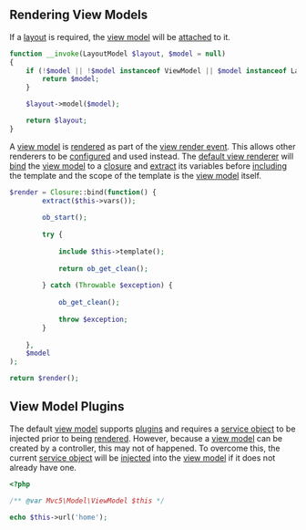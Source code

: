 ## Rendering View Models
If a [layout](https://github.com/mvc5/mvc5/blob/master/src/Model/ViewLayout.php) is required, the [view model](https://github.com/mvc5/mvc5/blob/master/src/Model/ViewModel.php) will be [attached](https://github.com/mvc5/mvc5/blob/master/src/Mvc/Layout.php#L24) to it.

```php
function __invoke(LayoutModel $layout, $model = null)
{
    if (!$model || !$model instanceof ViewModel || $model instanceof LayoutModel) {
        return $model;
    }

    $layout->model($model);

    return $layout;
}
```

A [view model](https://github.com/mvc5/mvc5/blob/master/src/Model/ViewModel.php) is [rendered](https://github.com/mvc5/mvc5/blob/master/src/View/Template/Renderer.php) as part of the [view render event](https://github.com/mvc5/mvc5/blob/master/src/View/Render.php). This allows other renderers to be [configured](https://github.com/mvc5/mvc5/blob/master/config/event.php#L63) and used instead. The [default view renderer](https://github.com/mvc5/mvc5/blob/master/src/View/Template/Renderer.php) will [bind](http://php.net/manual/en/closure.bind.php) the [view model](https://github.com/mvc5/mvc5/blob/master/src/Model/ViewModel.php) to a [closure](http://php.net/manual/en/class.closure.php) and [extract](http://php.net/manual/en/function.extract.php) its variables before [including](http://php.net/manual/en/function.include.php) the template and the scope of the template is the [view model](https://github.com/mvc5/mvc5/blob/master/src/Model/ViewModel.php) itself.

```php
$render = Closure::bind(function() {
        extract($this->vars());
        
        ob_start();
        
        try {
        
            include $this->template();
        
            return ob_get_clean();
        
        } catch (Throwable $exception) {
        
            ob_get_clean();
        
            throw $exception;
        }
        
    },
    $model
);

return $render();
```

## View Model Plugins
The default [view model](https://github.com/mvc5/mvc5/blob/master/src/Model/ViewModel.php) supports [plugins](https://github.com/mvc5/mvc5/blob/master/config/service.php) and requires a [service object](https://github.com/mvc5/mvc5/blob/master/src/Service/Service.php) to be injected prior to being [rendered](https://github.com/mvc5/mvc5/blob/master/src/View/Template/Renderer.php). However, because a [view model](https://github.com/mvc5/mvc5/blob/master/src/Model/ViewModel.php) can be created by a controller, this may not of happened. To overcome this, the current [service object](https://github.com/mvc5/mvc5/blob/master/src/Service/Service.php) will be [injected](https://github.com/mvc5/mvc5/blob/master/src/View/Template/Renderer.php#L53) into the [view model](https://github.com/mvc5/mvc5/blob/master/src/Model/ViewModel.php) if it does not already have one.

```php
<?php

/** @var Mvc5\Model\ViewModel $this */

echo $this->url('home');
```
